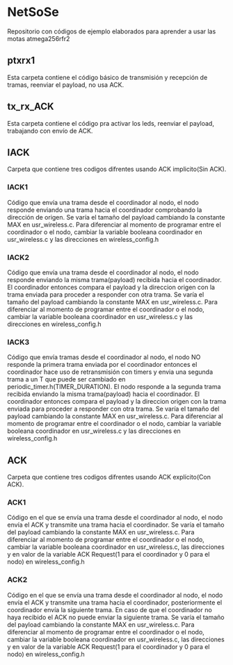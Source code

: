 # NetSoSe
Repositorio con códigos de ejemplo elaborados para aprender a usar las motas atmega256rfr2
## ptxrx1
Esta carpeta contiene el código básico de transmisión y recepción de tramas, reenviar el payload, no usa ACK.
## tx_rx_ACK
Esta carpeta contiene el código pra activar los leds, reenviar el payload, trabajando con envío de ACK.

## IACK
Carpeta que contiene tres codigos difrentes usando ACK implicito(Sin ACK).
### IACK1
Código que envía una trama desde el coordinador al nodo, el nodo responde enviando una trama hacia el coordinador comprobando la dirección de origen.
Se varía el tamaño del payload cambiando la constante MAX en usr_wireless.c. Para diferenciar al momento de programar entre el coordinador o el nodo, cambiar la variable booleana coordinador en usr_wireless.c y las direcciones en wireless_config.h
### IACK2
Código que envía una trama desde el coordinador al nodo, el nodo responde enviando la misma trama(payload) recibida hacia el coordinador. El coordinador entonces compara el payload y la direccion origen con la trama enviada para proceder a responder con otra trama.
Se varía el tamaño del payload cambiando la constante MAX en usr_wireless.c. Para diferenciar al momento de programar entre el coordinador o el nodo, cambiar la variable booleana coordinador en usr_wireless.c y las direcciones en wireless_config.h
### IACK3
Código que envía tramas desde el coordinador al nodo, el nodo NO responde la primera trama enviada por el coordinador entonces el coordinador hace uso de retransmisión con timers y envia una segunda trama a un T que puede ser cambiado en periodic_timer.h(TIMER_DURATION). 
El nodo  responde a la segunda trama recibida enviando la misma trama(payload) hacia el coordinador. El coordinador entonces compara el payload y la direccion origen con la trama enviada para proceder a responder con otra trama. Se varía el tamaño del payload cambiando la constante MAX en usr_wireless.c. Para diferenciar al momento de programar entre el coordinador o el nodo, cambiar la variable booleana coordinador en usr_wireless.c y las direcciones en wireless_config.h

## ACK
Carpeta que contiene tres codigos difrentes usando ACK explícito(Con ACK).
### ACK1
Código en el que se envía una trama desde el coordinador al nodo, el nodo envía el ACK y transmite una trama hacia el coordinador.
Se varía el tamaño del payload cambiando la constante MAX en usr_wireless.c. Para diferenciar al momento de programar entre el coordinador o el nodo, cambiar la variable booleana coordinador en usr_wireless.c, las direcciones y en valor de la variable ACK Request(1 para el coordinador y 0 para el nodo) en wireless_config.h
### ACK2
Código en el que se envía una trama desde el coordinador al nodo, el nodo envía el ACK y transmite una trama hacia el coordinador, posteriormente el coordinador envía la siguiente trama. En caso de que el coordinador no haya recibido el ACK no puede enviar la siguiente trama.
Se varía el tamaño del payload cambiando la constante MAX en usr_wireless.c. Para diferenciar al momento de programar entre el coordinador o el nodo, cambiar la variable booleana coordinador en usr_wireless.c, las direcciones y en valor de la variable ACK Request(1 para el coordinador y 0 para el nodo) en wireless_config.h


